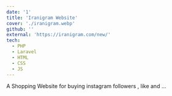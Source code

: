 ```yaml
---
date: '1'
title: 'Iranigram Website'
cover: './iranigram.webp'
github: ''
external: 'https://iranigram.com/new/'
tech:
  - PHP
  - Laravel
  - HTML
  - CSS
  - JS
---
```


A Shopping Website for buying instagram followers , like and ...
